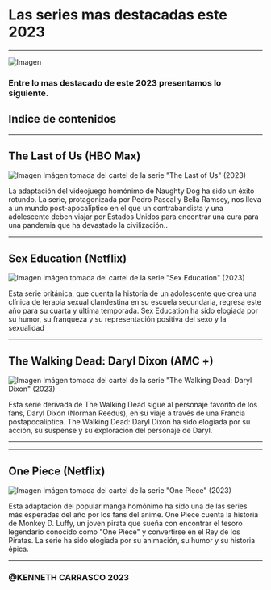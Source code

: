 # Las series mas destacadas este 2023

<hr>

![Imagen](https://www.nme.com/wp-content/uploads/2023/01/TV_Shows_2023.jpg)


### Entre lo mas destacado de este 2023 presentamos lo siguiente.

 ## Indice de contenidos 

<hr>

## The Last of Us (HBO Max)
![Imagen](https://www.mundodeportivo.com/alfabeta/hero/2023/08/the-last-of-us-tattoo.jpg?width=1200)
Imágen tomada del cartel de la serie "The Last of Us" (2023)

La adaptación del videojuego homónimo de Naughty Dog ha sido un éxito rotundo. La serie, protagonizada por Pedro Pascal y Bella Ramsey, nos lleva a un mundo post-apocalíptico en el que un contrabandista y una adolescente deben viajar por Estados Unidos para encontrar una cura para una pandemia que ha devastado la civilización..

<hr>

## Sex Education (Netflix)
![Imagen](https://i.blogs.es/e401a8/sex-education-temporada-4-poster/1366_2000.jpeg)
Imágen tomada del cartel de la serie "Sex Education" (2023)

Esta serie británica, que cuenta la historia de un adolescente que crea una clínica de terapia sexual clandestina en su escuela secundaria, regresa este año para su cuarta y última temporada. Sex Education ha sido elogiada por su humor, su franqueza y su representación positiva del sexo y la sexualidad 

<hr>

## The Walking Dead: Daryl Dixon (AMC +)
![Imagen](https://m.media-amazon.com/images/M/MV5BYmU2MGMyNzQtMmQ1Mi00ZjQ0LThhNDYtN2I3N2M4NTgyMDc3XkEyXkFqcGdeQXVyMTUzMTg2ODkz._V1_.jpg)
Imágen tomada del cartel de la serie "The Walking Dead: Daryl Dixon" (2023)

Esta serie derivada de The Walking Dead sigue al personaje favorito de los fans, Daryl Dixon (Norman Reedus), en su viaje a través de una Francia postapocalíptica. The Walking Dead: Daryl Dixon ha sido elogiada por su acción, su suspense y su exploración del personaje de Daryl.

<hr>
<hr>

## One Piece (Netflix)
![Imagen](https://www.mundodeportivo.com/alfabeta/hero/2023/05/live-action-one-piece-oda.jpg?width=1200&aspect_ratio=16:9)
Imágen tomada del cartel de la serie "One Piece" (2023)

Esta adaptación del popular manga homónimo ha sido una de las series más esperadas del año por los fans del anime. One Piece cuenta la historia de Monkey D. Luffy, un joven pirata que sueña con encontrar el tesoro legendario conocido como "One Piece" y convertirse en el Rey de los Piratas. La serie ha sido elogiada por su animación, su humor y su historia épica.

<hr>

 ### @KENNETH CARRASCO 2023

